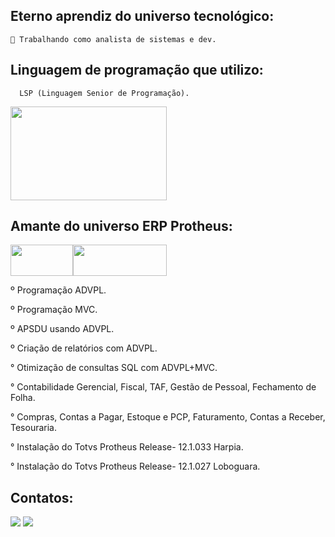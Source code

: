 ## Eterno aprendiz do universo tecnológico: 
    🔭 Trabalhando como analista de sistemas e dev.
   ## Linguagem de programação que  utilizo:
      LSP (Linguagem Senior de Programação).
   <img src="https://miro.medium.com/v2/resize:fit:1400/1*Bd5dYeGhFGhYuqJUpHjrNA.png" width="250" height="150"/> 
   
## Amante do universo ERP Protheus:

<img src="https://bluecast.com.br/wp-content/uploads/2021/11/Bluecast-IT-Outsourcing-ADVPL.jpg" width="100" height="50"><img src="https://brainbox.com.br/wp-content/uploads/2021/12/cropped-prhotheus_logo.png" width="150" height="50"/>

º Programação ADVPL.

º Programação MVC.

º APSDU usando ADVPL.

º Criação de relatórios com ADVPL.

° Otimização de consultas SQL com ADVPL+MVC.

° Contabilidade Gerencial, Fiscal, TAF, Gestão de Pessoal, Fechamento de Folha.

° Compras, Contas a Pagar, Estoque e PCP, Faturamento, Contas a Receber, Tesouraria.

° Instalação  do Totvs Protheus Release- 12.1.033 Harpia. 

° Instalação  do Totvs Protheus Release- 12.1.027 Loboguara. 

## Contatos:
<div>
<a href = "mailto:andersonabreurabelo.9@gmail.com"><img src="https://img.shields.io/badge/Gmail-D14836?style=for-the-badge&logo=gmail&logoColor=white" target="_blank"></a>
<a href="https://www.linkedin.com/in/anderson-abreu-rabelo-8248061a9/" target="_blank"><img src="https://img.shields.io/badge/-LinkedIn-%230077B5?style=for-the-badge&logo=linkedin&logoColor=white" target="_blank"></a>   
</div>

